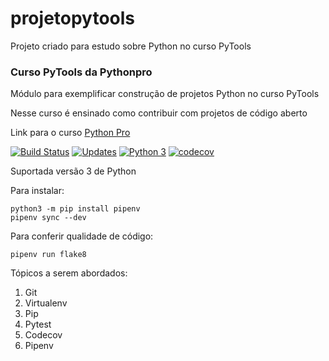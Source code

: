# projetopytools
Projeto criado para estudo sobre Python no curso PyTools

### Curso PyTools da Pythonpro
Módulo para exemplificar construção de projetos Python no curso PyTools

Nesse curso é ensinado como contribuir com projetos de código aberto

Link para o curso [Python Pro](https://www.python.pro.br/)

[![Build Status](https://travis-ci.org/aguiardafa/projetopytools.svg?branch=master)](https://travis-ci.org/aguiardafa/projetopytools)
[![Updates](https://pyup.io/repos/github/aguiardafa/projetopytools/shield.svg)](https://pyup.io/repos/github/aguiardafa/projetopytools/)
[![Python 3](https://pyup.io/repos/github/aguiardafa/projetopytools/python-3-shield.svg)](https://pyup.io/repos/github/aguiardafa/projetopytools/)
[![codecov](https://codecov.io/gh/aguiardafa/projetopytools/branch/master/graph/badge.svg)](https://codecov.io/gh/aguiardafa/projetopytools)

Suportada versão 3 de Python

Para instalar:

```console
python3 -m pip install pipenv
pipenv sync --dev
```

Para conferir qualidade de código:

```console
pipenv run flake8
```

Tópicos a serem abordados:
 1. Git
 2. Virtualenv
 3. Pip
 4. Pytest
 5. Codecov
 6. Pipenv
